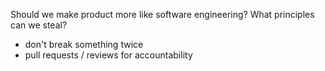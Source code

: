 Should we make product more like software engineering? What principles can we steal?
* don't break something twice
* pull requests / reviews for accountability